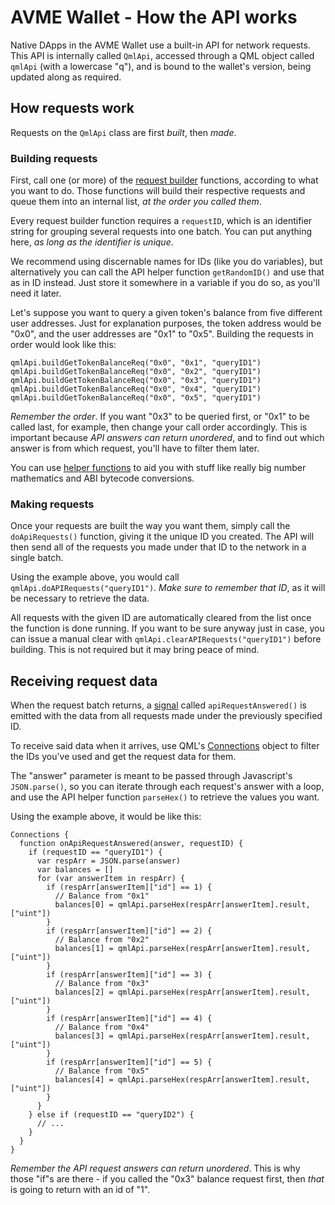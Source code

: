 # AVME Wallet - How the API works

Native DApps in the AVME Wallet use a built-in API for network requests. This API is internally called `QmlApi`, accessed through a QML object called `qmlApi` (with a lowercase "q"), and is bound to the wallet's version, being updated along as required.

## How requests work

Requests on the `QmlApi` class are first *built*, then *made*.

### Building requests

First, call one (or more) of the [request builder](api-reference.md#request-builders) functions, according to what you want to do. Those functions will build their respective requests and queue them into an internal list, *at the order you called them*.

Every request builder function requires a `requestID`, which is an identifier string for grouping several requests into one batch. You can put anything here, *as long as the identifier is unique*.

We recommend using discernable names for IDs (like you do variables), but alternatively you can call the API helper function `getRandomID()` and use that as in ID instead. Just store it somewhere in a variable if you do so, as you'll need it later.

Let's suppose you want to query a given token's balance from five different user addresses. Just for explanation purposes, the token address would be "0x0", and the user addresses are "0x1" to "0x5". Building the requests in order would look like this:

```
qmlApi.buildGetTokenBalanceReq("0x0", "0x1", "queryID1")
qmlApi.buildGetTokenBalanceReq("0x0", "0x2", "queryID1")
qmlApi.buildGetTokenBalanceReq("0x0", "0x3", "queryID1")
qmlApi.buildGetTokenBalanceReq("0x0", "0x4", "queryID1")
qmlApi.buildGetTokenBalanceReq("0x0", "0x5", "queryID1")
```

*Remember the order*. If you want "0x3" to be queried first, or "0x1" to be called last, for example, then change your call order accordingly. This is important because *API answers can return unordered*, and to find out which answer is from which request, you'll have to filter them later.

You can use [helper functions](api-reference.md#helper-functions) to aid you with stuff like really big number mathematics and ABI bytecode conversions.

### Making requests

Once your requests are built the way you want them, simply call the `doApiRequests()` function, giving it the unique ID you created. The API will then send all of the requests you made under that ID to the network in a single batch.

Using the example above, you would call `qmlApi.doAPIRequests("queryID1")`. *Make sure to remember that ID*, as it will be necessary to retrieve the data.

All requests with the given ID are automatically cleared from the list once the function is done running. If you want to be sure anyway just in case, you can issue a manual clear with `qmlApi.clearAPIRequests("queryID1")` before building. This is not required but it may bring peace of mind.

## Receiving request data

When the request batch returns, a [signal](api-reference.md#signals) called `apiRequestAnswered()` is emitted with the data from all requests made under the previously specified ID.

To receive said data when it arrives, use QML's [Connections](https://doc.qt.io/qt-5/qml-qtqml-connections.html) object to filter the IDs you've used and get the request data for them.

The "answer" parameter is meant to be passed through Javascript's `JSON.parse()`, so you can iterate through each request's answer with a loop, and use the API helper function `parseHex()` to retrieve the values you want.

Using the example above, it would be like this:

```
Connections {
  function onApiRequestAnswered(answer, requestID) {
    if (requestID == "queryID1") {
      var respArr = JSON.parse(answer)
      var balances = []
      for (var answerItem in respArr) {
        if (respArr[answerItem]["id"] == 1) {
          // Balance from "0x1"
          balances[0] = qmlApi.parseHex(respArr[answerItem].result, ["uint"])
        }
        if (respArr[answerItem]["id"] == 2) {
          // Balance from "0x2"
          balances[1] = qmlApi.parseHex(respArr[answerItem].result, ["uint"])
        }
        if (respArr[answerItem]["id"] == 3) {
          // Balance from "0x3"
          balances[2] = qmlApi.parseHex(respArr[answerItem].result, ["uint"])
        }
        if (respArr[answerItem]["id"] == 4) {
          // Balance from "0x4"
          balances[3] = qmlApi.parseHex(respArr[answerItem].result, ["uint"])
        }
        if (respArr[answerItem]["id"] == 5) {
          // Balance from "0x5"
          balances[4] = qmlApi.parseHex(respArr[answerItem].result, ["uint"])
        }
      }
    } else if (requestID == "queryID2") {
      // ...
    }
  }
}
```

*Remember the API request answers can return unordered*. This is why those "if"s are there - if you called the "0x3" balance request first, then *that* is going to return with an id of "1".
